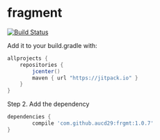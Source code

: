 # fragment
[![Build Status](https://travis-ci.org/aucd29/frgmt.svg?branch=master)](https://travis-ci.org/aucd29/frgmt)

Add it to your build.gradle with:
```gradle
allprojects {
    repositories {
        jcenter()
        maven { url "https://jitpack.io" }
    }
}
```

Step 2. Add the dependency

```gradle
dependencies {
	    compile 'com.github.aucd29:frgmt:1.0.7'
}
```
